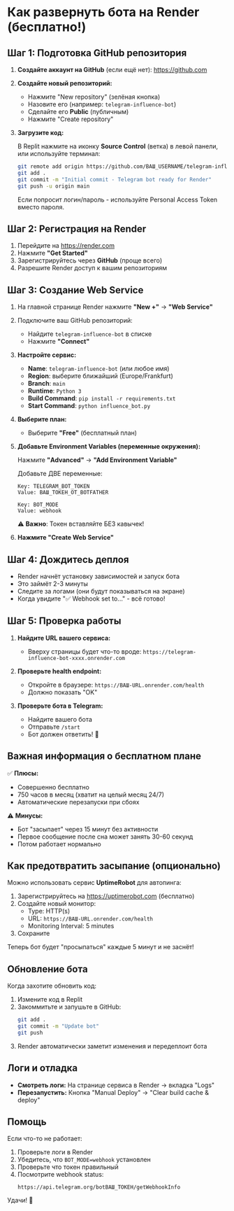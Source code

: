 # Как развернуть бота на Render (бесплатно!)

## Шаг 1: Подготовка GitHub репозитория

1. **Создайте аккаунт на GitHub** (если ещё нет): https://github.com
2. **Создайте новый репозиторий:**
   - Нажмите "New repository" (зелёная кнопка)
   - Назовите его (например: `telegram-influence-bot`)
   - Сделайте его **Public** (публичным)
   - Нажмите "Create repository"

3. **Загрузите код:**
   
   В Replit нажмите на иконку **Source Control** (ветка) в левой панели, или используйте терминал:
   
   ```bash
   git remote add origin https://github.com/ВАШ_USERNAME/telegram-influence-bot.git
   git add .
   git commit -m "Initial commit - Telegram bot ready for Render"
   git push -u origin main
   ```
   
   Если попросит логин/пароль - используйте Personal Access Token вместо пароля.

## Шаг 2: Регистрация на Render

1. Перейдите на https://render.com
2. Нажмите **"Get Started"**
3. Зарегистрируйтесь через **GitHub** (проще всего)
4. Разрешите Render доступ к вашим репозиториям

## Шаг 3: Создание Web Service

1. На главной странице Render нажмите **"New +"** → **"Web Service"**

2. Подключите ваш GitHub репозиторий:
   - Найдите `telegram-influence-bot` в списке
   - Нажмите **"Connect"**

3. **Настройте сервис:**
   
   - **Name**: `telegram-influence-bot` (или любое имя)
   - **Region**: выберите ближайший (Europe/Frankfurt)
   - **Branch**: `main`
   - **Runtime**: `Python 3`
   - **Build Command**: `pip install -r requirements.txt`
   - **Start Command**: `python influence_bot.py`
   
4. **Выберите план:**
   - Выберите **"Free"** (бесплатный план)

5. **Добавьте Environment Variables (переменные окружения):**
   
   Нажмите **"Advanced"** → **"Add Environment Variable"**
   
   Добавьте ДВЕ переменные:
   
   ```
   Key: TELEGRAM_BOT_TOKEN
   Value: ВАШ_ТОКЕН_ОТ_BOTFATHER
   
   Key: BOT_MODE
   Value: webhook
   ```
   
   ⚠️ **Важно**: Токен вставляйте БЕЗ кавычек!

6. **Нажмите "Create Web Service"**

## Шаг 4: Дождитесь деплоя

- Render начнёт установку зависимостей и запуск бота
- Это займёт 2-3 минуты
- Следите за логами (они будут показываться на экране)
- Когда увидите "✅ Webhook set to..." - всё готово!

## Шаг 5: Проверка работы

1. **Найдите URL вашего сервиса:**
   - Вверху страницы будет что-то вроде: `https://telegram-influence-bot-xxxx.onrender.com`

2. **Проверьте health endpoint:**
   - Откройте в браузере: `https://ВАШ-URL.onrender.com/health`
   - Должно показать "OK"

3. **Проверьте бота в Telegram:**
   - Найдите вашего бота
   - Отправьте `/start`
   - Бот должен ответить! 🎉

## Важная информация о бесплатном плане

✅ **Плюсы:**
- Совершенно бесплатно
- 750 часов в месяц (хватит на целый месяц 24/7)
- Автоматические перезапуски при сбоях

⚠️ **Минусы:**
- Бот "засыпает" через 15 минут без активности
- Первое сообщение после сна может занять 30-60 секунд
- Потом работает нормально

## Как предотвратить засыпание (опционально)

Можно использовать сервис **UptimeRobot** для автопинга:

1. Зарегистрируйтесь на https://uptimerobot.com (бесплатно)
2. Создайте новый монитор:
   - Type: HTTP(s)
   - URL: `https://ВАШ-URL.onrender.com/health`
   - Monitoring Interval: 5 minutes
3. Сохраните

Теперь бот будет "просыпаться" каждые 5 минут и не заснёт!

## Обновление бота

Когда захотите обновить код:

1. Измените код в Replit
2. Закоммитьте и запушьте в GitHub:
   ```bash
   git add .
   git commit -m "Update bot"
   git push
   ```
3. Render автоматически заметит изменения и передеплоит бота

## Логи и отладка

- **Смотреть логи:** На странице сервиса в Render → вкладка "Logs"
- **Перезапустить:** Кнопка "Manual Deploy" → "Clear build cache & deploy"

## Помощь

Если что-то не работает:

1. Проверьте логи в Render
2. Убедитесь, что `BOT_MODE=webhook` установлен
3. Проверьте что токен правильный
4. Посмотрите webhook status:
   ```
   https://api.telegram.org/botВАШ_ТОКЕН/getWebhookInfo
   ```

Удачи! 🚀
